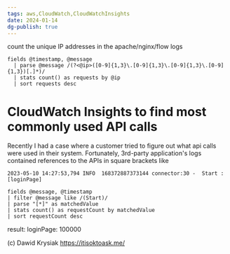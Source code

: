 ```yaml
---
tags: aws,CloudWatch,CloudWatchInsights
date: 2024-01-14
dg-publish: true
---
```


count the unique IP addresses in the apache/nginx/flow logs

```
fields @timestamp, @message
  | parse @message /(?<@ip>([0-9]{1,3}\.[0-9]{1,3}\.[0-9]{1,3}\.[0-9]{1,3})[.]*)/
  | stats count() as requests by @ip
  | sort requests desc

```

# CloudWatch Insights to find most commonly used API calls
Recently I had a case where a customer tried to figure out what api calls were used in their system. Fortunately, 3rd-party application's logs contained references to the APIs in square brackets like

```
2023-05-10 14:27:53,794 INFO  168372887373144 connector:30 -  Start : [loginPage]

```


```
fields @message, @timestamp
| filter @message like /(Start)/
| parse "[*]" as matchedValue
| stats count() as requestCount by matchedValue
| sort requestCount desc
```

result:
loginPage: 100000


(c) Dawid Krysiak https://itisoktoask.me/